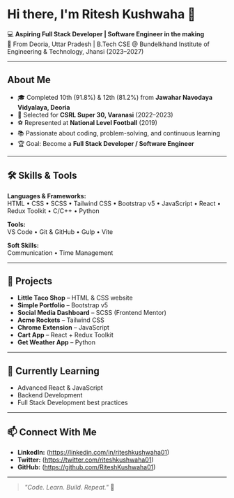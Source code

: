 # Hi there, I'm Ritesh Kushwaha 👋

💻 **Aspiring Full Stack Developer | Software Engineer in the making**  
📍 From Deoria, Uttar Pradesh | B.Tech CSE @ Bundelkhand Institute of Engineering & Technology, Jhansi (2023–2027)  

----------

## About Me
- 🎓 Completed 10th (91.8%) & 12th (81.2%) from **Jawahar Navodaya Vidyalaya, Deoria**  
- 🎯 Selected for **CSRL Super 30, Varanasi** (2022–2023)  
- ⚽ Represented at **National Level Football** (2019)  
- 📚 Passionate about coding, problem-solving, and continuous learning  
- 🏆 Goal: Become a **Full Stack Developer / Software Engineer**  

----------

## 🛠️ Skills & Tools
**Languages & Frameworks:**  
HTML • CSS • SCSS • Tailwind CSS • Bootstrap v5 • JavaScript • React • Redux Toolkit • C/C++ • Python  

**Tools:**  
VS Code • Git & GitHub • Gulp • Vite  

**Soft Skills:**  
Communication • Time Management

----------

## 📂 Projects
- **Little Taco Shop** – HTML & CSS website  
- **Simple Portfolio** – Bootstrap v5  
- **Social Media Dashboard** – SCSS (Frontend Mentor)  
- **Acme Rockets** – Tailwind CSS  
- **Chrome Extension** – JavaScript  
- **Cart App** – React + Redux Toolkit  
- **Get Weather App** – Python  

----------

## 🌱 Currently Learning
- Advanced React & JavaScript
- Backend Development
- Full Stack Development best practices

----------

## 📫 Connect With Me
- **LinkedIn:** (https://linkedin.com/in/riteshkushwaha01)  
- **Twitter:** (https://twitter.com/riteshkushwaha01)  
- **GitHub:** (https://github.com/RiteshKushwaha01)  

----------

> _"Code. Learn. Build. Repeat."_ 🚀
